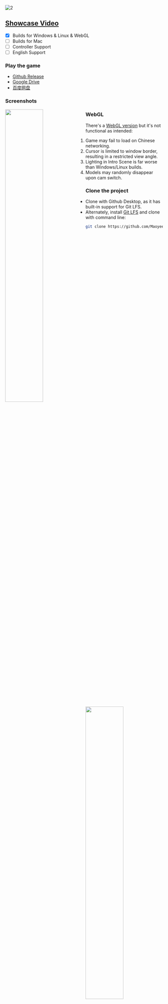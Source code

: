 ![2](https://user-images.githubusercontent.com/100255436/211665714-782d981d-e8de-427d-bcbd-99a86bac1a81.jpg)
## [Showcase Video](https://www.bilibili.com/video/BV1vD4y1p7cu)
- [x]  Builds for Windows & Linux & WebGL
- [ ]  Builds for Mac
- [ ]  Controller Support
- [ ]  English Support

### Play the game
- [Github Release](https://github.com/Maoyeedy/Qiyu_UnityProject/releases)
- [Google Drive](https://drive.google.com/drive/folders/1_oDC0mpXIAc013O8Lg83KPEgBYd-f68W?usp=share_link)
- [百度网盘](https://pan.baidu.com/s/1jNLDf6HgLhMtJjXes-VFRQ?pwd=2auj)

### Screenshots
<div style="width:100%">
  <img src="https://s2.loli.net/2023/01/11/lRDscAX735EfQ6h.jpg" style="width:49%;float:left; margin-right:2%">
  <img src="https://s2.loli.net/2023/01/11/WCPDGzETcSqs26f.jpg" style="width:49%;float:right; margin-left:2%">
</div>
<div style="width:100%">
  <img src="https://s2.loli.net/2023/01/11/UFVexGzcwSmIvO8.jpg" style="width:49%;float:left; margin-right:2%">
  <img src="https://s2.loli.net/2023/01/11/KCVkytN7aqeGp4w.jpg" style="width:49%;float:right; margin-left:2%">
</div>
<div style="width:100%">
  <img src="https://s2.loli.net/2023/01/11/VrqDxtm9ylhvXdb.jpg" style="width:49%;float:left; margin-right:2%">
  <img src="https://s2.loli.net/2023/01/11/CBmMVpFIa3v1KyA.jpg" style="width:49%;float:right; margin-left:2%">
</div>

### WebGL
There's a [WebGL version](https://play.unity.com/mg/other/webgl-v1s) but it's not functional as intended:
1. Game may fail to load on Chinese networking.
2. Cursor is limited to window border, resulting in a restricted view angle.
3. Lighting in Intro Scene is far worse than Windows/Linux builds.
4. Models may randomly disappear upon cam switch.

### Clone the project
- Clone with Github Desktop, as it has built-in support for Git LFS.
- Alternately, install [Git LFS](https://git-lfs.com/) and clone with command line:
```bash
git clone https://github.com/Maoyeedy/Qiyu_UnityProject.git
```

